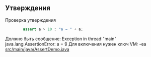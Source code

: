<!-- doc.py -->
Утверждения
-----------
Проверка утверждения
``` java
        assert a > 10 : "a = " + a;
```

Должно быть сообщение: Exception in thread "main" java.lang.AssertionError: a = 9
Для включения нужен ключ VM: -ea
[src/main/java/AssertDemo.java](src/main/java/AssertDemo.java)


